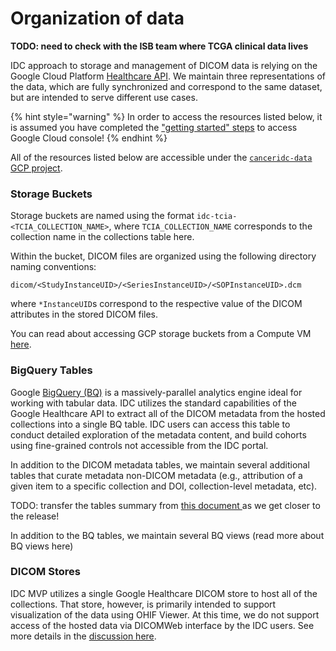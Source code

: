 # Organization of data

**TODO: need to check with the ISB team where TCGA clinical data lives**

IDC approach to storage and management of DICOM data is relying on the Google Cloud Platform [Healthcare API](https://cloud.google.com/healthcare/docs/how-tos/dicom). We maintain three representations of the data, which are fully synchronized and correspond to the same dataset, but are intended to serve different use cases.

{% hint style="warning" %}
In order to access the resources listed below, it is assumed you have completed the ["getting started" steps](../introduction/getting-started-with-gcp.md) to access Google Cloud console!
{% endhint %}

All of the resources listed below are accessible under the [`canceridc-data` GCP project](https://console.cloud.google.com/home/dashboard?project=canceridc-data).

### Storage Buckets

Storage buckets are named using the format `idc-tcia-<TCIA_COLLECTION_NAME>`, where `TCIA_COLLECTION_NAME` corresponds to the collection name in the collections table here.

Within the bucket, DICOM files are organized using the following directory naming conventions:

`dicom/<StudyInstanceUID>/<SeriesInstanceUID>/<SOPInstanceUID>.dcm`

where `*InstanceUID`s correspond to the respective value of the DICOM attributes in the stored DICOM files.

You can read about accessing GCP storage buckets from a Compute VM [here](https://cloud.google.com/compute/docs/disks/gcs-buckets).

### BigQuery Tables

Google [BigQuery \(BQ\)](https://cloud.google.com/bigquery) is a massively-parallel analytics engine ideal for working with tabular data. IDC utilizes the standard capabilities of the Google Healthcare API to extract all of the DICOM metadata from the hosted collections into a single BQ table. IDC users can access this table to conduct detailed exploration of the metadata content, and build cohorts using fine-grained controls not accessible from the IDC portal.

In addition to the DICOM metadata tables, we maintain several additional tables that curate metadata non-DICOM metadata \(e.g., attribution of a given item to a specific collection and DOI, collection-level metadata, etc\).

TODO: transfer the tables summary from [this document ](https://docs.google.com/document/d/14Wfu-q3hbRxlOSDGIWC0kkSI3CsYoKyB5EhmgY52TgM/edit#heading=h.sv8u3qvr2f7r)as we get closer to the release!

In addition to the BQ tables, we maintain several BQ views \(read more about BQ views here\) 

### DICOM Stores

IDC MVP utilizes a single Google Healthcare DICOM store to host all of the collections. That store, however, is primarily intended to support visualization of the data using OHIF Viewer. At this time, we do not support access of the hosted data via DICOMWeb interface by the IDC users. See more details in the [discussion here](https://discourse.canceridc.dev/t/dicomweb-access-to-hosted-collections/69).

